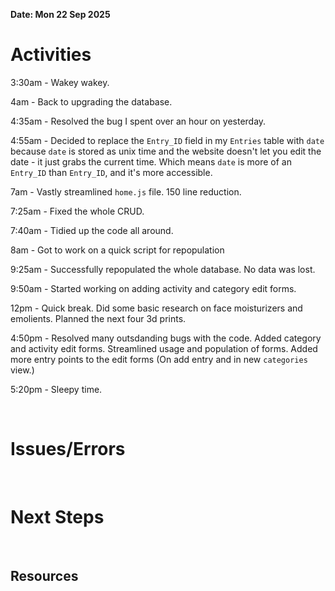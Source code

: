 **Date: Mon 22 Sep 2025**<br>

# Activities

3:30am - Wakey wakey.

4am - Back to upgrading the database.

4:35am - Resolved the bug I spent over an hour on yesterday.

4:55am - Decided to replace the `Entry_ID` field in my `Entries` table with `date` because `date` is stored as unix time and the website doesn't let you edit the date - it just grabs the current time. Which means `date` is more of an `Entry_ID` than `Entry_ID`, and it's more accessible.

7am - Vastly streamlined `home.js` file. 150 line reduction.

7:25am - Fixed the whole CRUD.

7:40am - Tidied up the code all around.

8am - Got to work on a quick script for repopulation

9:25am - Successfully repopulated the whole database. No data was lost.

9:50am - Started working on adding activity and category edit forms.



12pm - Quick break. Did some basic research on face moisturizers and emolients. Planned the next four 3d prints.



4:50pm - Resolved many outsdanding bugs with the code. Added category and activity edit forms. Streamlined usage and population of forms. Added more entry points to the edit forms (On add entry and in new `categories` view.)



5:20pm - Sleepy time.

<br>

# Issues/Errors

<br>

# Next Steps

<br>

## Resources

<br>
